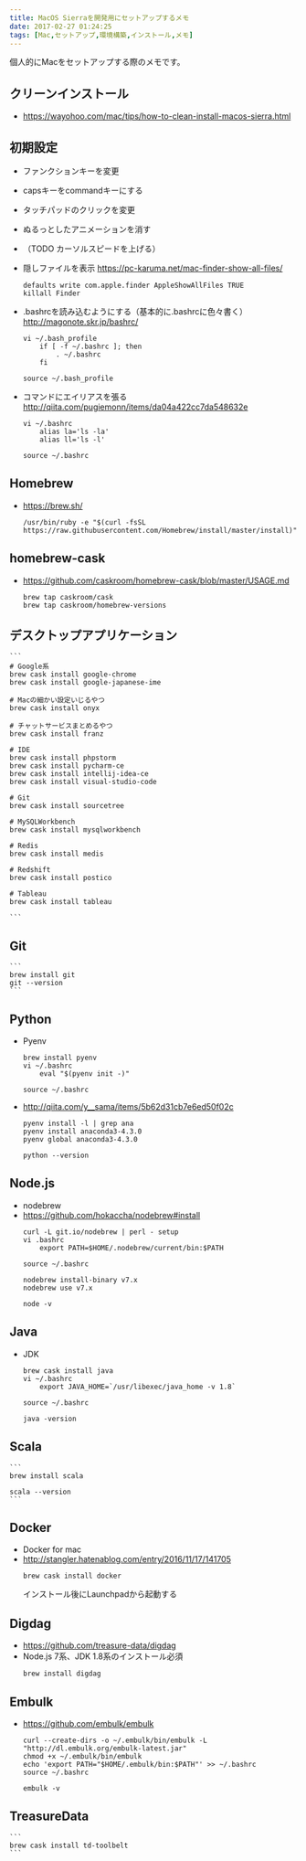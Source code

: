 ```yaml
---
title: MacOS Sierraを開発用にセットアップするメモ
date: 2017-02-27 01:24:25
tags: [Mac,セットアップ,環境構築,インストール,メモ]
---
```


個人的にMacをセットアップする際のメモです。

クリーンインストール
---
- https://wayohoo.com/mac/tips/how-to-clean-install-macos-sierra.html

初期設定
---
- ファンクションキーを変更  
- capsキーをcommandキーにする
- タッチパッドのクリックを変更  
- ぬるっとしたアニメーションを消す 
- （TODO カーソルスピードを上げる）
- 隠しファイルを表示  https://pc-karuma.net/mac-finder-show-all-files/
    ```
    defaults write com.apple.finder AppleShowAllFiles TRUE
    killall Finder
    ```
- .bashrcを読み込むようにする（基本的に.bashrcに色々書く）
    http://magonote.skr.jp/bashrc/
    ```
    vi ~/.bash_profile
        if [ -f ~/.bashrc ]; then
            . ~/.bashrc
        fi

    source ~/.bash_profile
    ```

- コマンドにエイリアスを張る
    http://qiita.com/pugiemonn/items/da04a422cc7da548632e
    ```
    vi ~/.bashrc
        alias la='ls -la'
        alias ll='ls -l'

    source ~/.bashrc
    ```
<!-- more -->

Homebrew
---
- https://brew.sh/
    ```
    /usr/bin/ruby -e "$(curl -fsSL https://raw.githubusercontent.com/Homebrew/install/master/install)"
    ```
homebrew-cask
---
- https://github.com/caskroom/homebrew-cask/blob/master/USAGE.md
    ```
    brew tap caskroom/cask
    brew tap caskroom/homebrew-versions
    ```

デスクトップアプリケーション
---

    ```
    # Google系
    brew cask install google-chrome
    brew cask install google-japanese-ime

    # Macの細かい設定いじるやつ
    brew cask install onyx

    # チャットサービスまとめるやつ
    brew cask install franz

    # IDE
    brew cask install phpstorm
    brew cask install pycharm-ce
    brew cask install intellij-idea-ce
    brew cask install visual-studio-code

    # Git
    brew cask install sourcetree

    # MySQLWorkbench  
    brew cask install mysqlworkbench

    # Redis
    brew cask install medis

    # Redshift
    brew cask install postico

    # Tableau
    brew cask install tableau

    ```

Git
---


    ```
    brew install git
    git --version
    ```

Python
---
- Pyenv
    ```
    brew install pyenv
    vi ~/.bashrc
        eval "$(pyenv init -)"

    source ~/.bashrc
    ```
- http://qiita.com/y__sama/items/5b62d31cb7e6ed50f02c
    ```
    pyenv install -l | grep ana
    pyenv install anaconda3-4.3.0
    pyenv global anaconda3-4.3.0

    python --version
    ```
Node.js
---
- nodebrew
 - https://github.com/hokaccha/nodebrew#install
    ```
    curl -L git.io/nodebrew | perl - setup
    vi .bashrc
        export PATH=$HOME/.nodebrew/current/bin:$PATH

    source ~/.bashrc
    ```
    ```
    nodebrew install-binary v7.x
    nodebrew use v7.x

    node -v
    ```

Java
---
- JDK
    ```
    brew cask install java
    vi ~/.bashrc
        export JAVA_HOME=`/usr/libexec/java_home -v 1.8`
        
    source ~/.bashrc

    java -version
    ```

Scala
---
    ```
    brew install scala

    scala --version
    ```

Docker
---
- Docker for mac
- http://stangler.hatenablog.com/entry/2016/11/17/141705
    ```
    brew cask install docker
    ```
    インストール後にLaunchpadから起動する

Digdag
---
- https://github.com/treasure-data/digdag
- Node.js 7系、JDK 1.8系のインストール必須
    ```
    brew install digdag
    ```

Embulk
---
- https://github.com/embulk/embulk
    ```
    curl --create-dirs -o ~/.embulk/bin/embulk -L "http://dl.embulk.org/embulk-latest.jar"
    chmod +x ~/.embulk/bin/embulk
    echo 'export PATH="$HOME/.embulk/bin:$PATH"' >> ~/.bashrc
    source ~/.bashrc

    embulk -v
    ```

TreasureData
---
    ```
    brew cask install td-toolbelt
    ```
